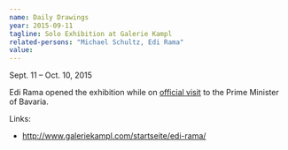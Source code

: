 ```yaml
---
name: Daily Drawings
year: 2015-09-11
tagline: Solo Exhibition at Galerie Kampl
related-persons: "Michael Schultz, Edi Rama"
value:
---
```

Sept. 11 – Oct. 10, 2015

Edi Rama opened the exhibition while on [official visit](http://www.kryeministria.al/en/newsroom/news/munich-prime-minister-rama-meets-with-the-prime-minister-of-bavaria-seehofer) to the Prime Minister of Bavaria.

Links:
* <http://www.galeriekampl.com/startseite/edi-rama/>
